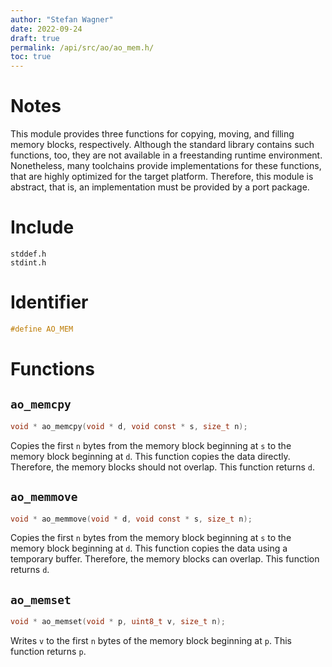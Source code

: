```yaml
---
author: "Stefan Wagner"
date: 2022-09-24
draft: true
permalink: /api/src/ao/ao_mem.h/
toc: true
---
```


# Notes

This module provides three functions for copying, moving, and filling memory blocks, respectively. Although the standard library contains such functions, too, they are not available in a freestanding runtime environment. Nonetheless, many toolchains provide implementations for these functions, that are highly optimized for the target platform. Therefore, this module is abstract, that is, an implementation must be provided by a port package.

# Include

`stddef.h` <br/>
`stdint.h`

# Identifier

```c
#define AO_MEM
```

# Functions

## `ao_memcpy`

```c
void * ao_memcpy(void * d, void const * s, size_t n);
```

Copies the first `n` bytes from the memory block beginning at `s` to the memory block beginning at `d`. This function copies the data directly. Therefore, the memory blocks should not overlap. This function returns `d`.

## `ao_memmove`

```c
void * ao_memmove(void * d, void const * s, size_t n);
```

Copies the first `n` bytes from the memory block beginning at `s` to the memory block beginning at `d`. This function copies the data using a temporary buffer. Therefore, the memory blocks can overlap. This function returns `d`.

## `ao_memset`

```c
void * ao_memset(void * p, uint8_t v, size_t n);
```

Writes `v` to the first `n` bytes of the memory block beginning at `p`. This function returns `p`.
